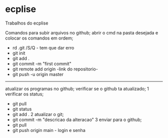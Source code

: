 # ecplise
Trabalhos do ecplise

Comandos para subir arquivos no github;
abrir o cmd na pasta desejada e colocar os comandos em ordem;
- rd .git /S/Q - tem que dar erro
- git init
- git add .
- git commit -m "first commit"
- git remote add origin -link do repositorio-
- git push -u origin master
----------------------------------------------------------------
atualizar os programas no github;
verificar se o github ta atualizado;
1 verificar os status;
- git pull
- git status
- git add .
2 atualizar o git;
- git commit -m "descricao da alteracao"
3 enviar para o github;
- git pull
- git push origin main - login e senha
